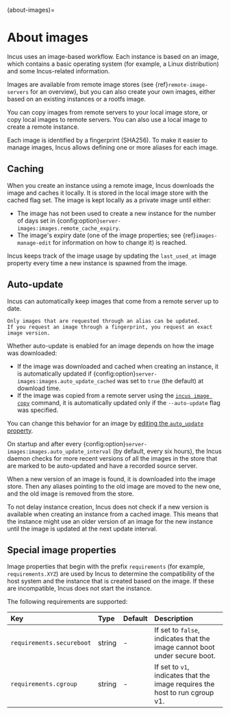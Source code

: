 (about-images)=
# About images

Incus uses an image-based workflow.
Each instance is based on an image, which contains a basic operating system (for example, a Linux distribution) and some Incus-related information.

Images are available from remote image stores (see {ref}`remote-image-servers` for an overview), but you can also create your own images, either based on an existing instances or a rootfs image.

You can copy images from remote servers to your local image store, or copy local images to remote servers.
You can also use a local image to create a remote instance.

Each image is identified by a fingerprint (SHA256).
To make it easier to manage images, Incus allows defining one or more aliases for each image.

## Caching

When you create an instance using a remote image, Incus downloads the image and caches it locally.
It is stored in the local image store with the cached flag set.
The image is kept locally as a private image until either:

- The image has not been used to create a new instance for the number of days set in {config:option}`server-images:images.remote_cache_expiry`.
- The image's expiry date (one of the image properties; see {ref}`images-manage-edit` for information on how to change it) is reached.

Incus keeps track of the image usage by updating the `last_used_at` image property every time a new instance is spawned from the image.

## Auto-update

Incus can automatically keep images that come from a remote server up to date.

```{note}
Only images that are requested through an alias can be updated.
If you request an image through a fingerprint, you request an exact image version.
```

Whether auto-update is enabled for an image depends on how the image was downloaded:

- If the image was downloaded and cached when creating an instance, it is automatically updated if {config:option}`server-images:images.auto_update_cached` was set to `true` (the default) at download time.
- If the image was copied from a remote server using the [`incus image copy`](incus_image_copy.md) command, it is automatically updated only if the `--auto-update` flag was specified.

You can change this behavior for an image by [editing the `auto_update` property](images-manage-edit).

On startup and after every {config:option}`server-images:images.auto_update_interval` (by default, every six hours), the Incus daemon checks for more recent versions of all the images in the store that are marked to be auto-updated and have a recorded source server.

When a new version of an image is found, it is downloaded into the image store.
Then any aliases pointing to the old image are moved to the new one, and the old image is removed from the store.

To not delay instance creation, Incus does not check if a new version is available when creating an instance from a cached image.
This means that the instance might use an older version of an image for the new instance until the image is updated at the next update interval.

## Special image properties

Image properties that begin with the prefix `requirements` (for example, `requirements.XYZ`) are used by Incus to determine the compatibility of the host system and the instance that is created based on the image.
If these are incompatible, Incus does not start the instance.

The following requirements are supported:

Key                                         | Type      | Default      | Description
:--                                         | :---      | :------      | :----------
`requirements.secureboot`                   | string    | -            | If set to `false`, indicates that the image cannot boot under secure boot.
`requirements.cgroup`                       | string    | -            | If set to `v1`, indicates that the image requires the host to run cgroup v1.
